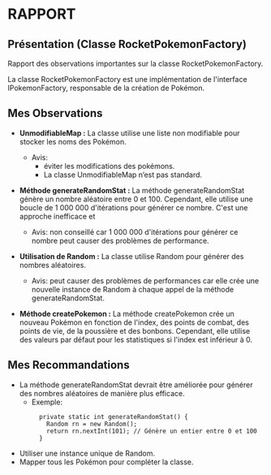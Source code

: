 # RAPPORT


## Présentation (Classe RocketPokemonFactory)

Rapport des observations importantes sur la classe RocketPokemonFactory.

La classe RocketPokemonFactory est une implémentation de l'interface IPokemonFactory,
responsable de la création de Pokémon.

## Mes Observations

- **UnmodifiableMap :** La classe utilise une liste non modifiable pour stocker les noms des Pokémon.
  - Avis:
    - éviter les modifications des pokémons.
    - La classe UnmodifiableMap n’est pas standard.

- **Méthode generateRandomStat :** La méthode generateRandomStat génère un nombre aléatoire entre 0 et 100. Cependant, elle utilise une boucle de 1 000 000 d'itérations pour générer ce nombre. C'est une approche inefficace et 
  - Avis: non conseillé car 1 000 000 d'itérations pour générer ce nombre peut causer des problèmes de performance.

- **Utilisation de Random :** La classe utilise Random pour générer des nombres aléatoires.
  - Avis: peut causer des problèmes de performances car elle crée une nouvelle instance de Random à chaque appel de la méthode generateRandomStat.
  
- **Méthode createPokemon :** La méthode createPokemon crée un nouveau Pokémon en fonction de l'index, des points de combat, des points de vie, de la poussière et des bonbons.
Cependant, elle utilise des valeurs par défaut pour les statistiques si l'index est inférieur à 0.


## Mes Recommandations

- La méthode generateRandomStat devrait être améliorée pour générer des nombres aléatoires de manière plus efficace.
  - Exemple:
    ```
      private static int generateRandomStat() {
        Random rn = new Random();
        return rn.nextInt(101); // Génère un entier entre 0 et 100
      }
    ```
- Utiliser une instance unique de Random.
- Mapper tous les Pokémon pour compléter la classe.